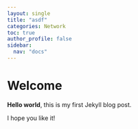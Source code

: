 ```yaml
---
layout: single
title: "asdf"
categories: Network
toc: true
author_profile: false
sidebar:
  nav: "docs"
---
```


# Welcome

**Hello world**, this is my first Jekyll blog post.

I hope you like it!
